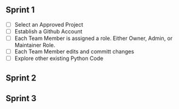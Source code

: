 ## Sprint 1
- [ ] Select an Approved Project 
- [ ] Establish a Github Account 
- [ ] Each Team Member is assigned a role. Either Owner, Admin, or Maintainer Role.
- [ ] Each Team Member edits and committ changes
- [ ] Explore other existing Python Code 

## Sprint 2

## Sprint 3 
